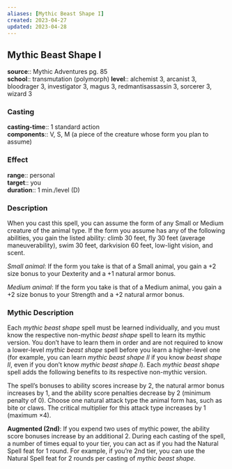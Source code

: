 ```yaml
---
aliases: [Mythic Beast Shape I]
created: 2023-04-27
updated: 2023-04-28
---
```


## Mythic Beast Shape I

**source**:: Mythic Adventures pg. 85  
**school**:: transmutation (polymorph)
**level**:: alchemist 3, arcanist 3, bloodrager 3, investigator 3, magus 3, redmantisassassin 3, sorcerer 3, wizard 3

### Casting

**casting-time**:: 1 standard action  
**components**:: V, S, M (a piece of the creature whose form you plan to assume)

### Effect

**range**:: personal  
**target**:: you  
**duration**:: 1 min./level (D)

### Description

When you cast this spell, you can assume the form of any Small or Medium creature of the animal type. If the form you assume has any of the following abilities, you gain the listed ability: climb 30 feet, fly 30 feet (average maneuverability), swim 30 feet, darkvision 60 feet, low-light vision, and scent.  
  
*Small animal*: If the form you take is that of a Small animal, you gain a +2 size bonus to your Dexterity and a +1 natural armor bonus.  
  
*Medium animal*: If the form you take is that of a Medium animal, you gain a +2 size bonus to your Strength and a +2 natural armor bonus.

### Mythic Description

Each *mythic beast shape* spell must be learned individually, and you must know the respective non-mythic *beast shape* spell to learn its mythic version. You don’t have to learn them in order and are not required to know a lower-level *mythic beast shape* spell before you learn a higher-level one (for example, you can learn *mythic beast shape II* if you know *beast shape II*, even if you don’t know *mythic beast shape I*). Each *mythic beast shape* spell adds the following benefits to its respective non-mythic version.  
  
The spell’s bonuses to ability scores increase by 2, the natural armor bonus increases by 1, and the ability score penalties decrease by 2 (minimum penalty of 0). Choose one natural attack type the animal form has, such as bite or claws. The critical multiplier for this attack type increases by 1 (maximum ×4).  
  
**Augmented (2nd)**: If you expend two uses of mythic power, the ability score bonuses increase by an additional 2. During each casting of the spell, a number of times equal to your tier, you can act as if you had the Natural Spell feat for 1 round. For example, if you’re 2nd tier, you can use the Natural Spell feat for 2 rounds per casting of *mythic beast shape*.
